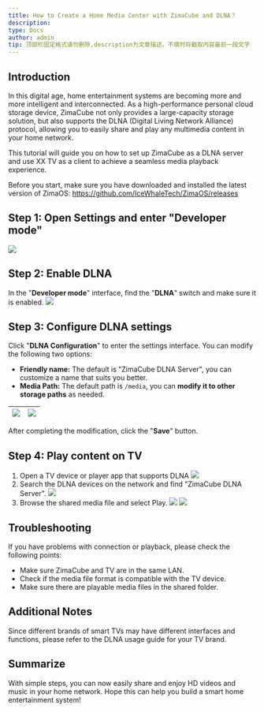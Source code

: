 ```yaml
---
title: How to Create a Home Media Center with ZimaCube and DLNA？
description: 
type: Docs
author: admin
tip: 顶部栏固定格式请勿删除,description为文章描述，不填时将截取内容最前一段文字
---
```

## Introduction
In this digital age, home entertainment systems are becoming more and more intelligent and interconnected. As a high-performance personal cloud storage device, ZimaCube not only provides a large-capacity storage solution, but also supports the DLNA (Digital Living Network Alliance) protocol, allowing you to easily share and play any multimedia content in your home network.

This tutorial will guide you on how to set up ZimaCube as a DLNA server and use XX TV as a client to achieve a seamless media playback experience.

Before you start, make sure you have downloaded and installed the latest version of ZimaOS: https://github.com/IceWhaleTech/ZimaOS/releases
## Step 1: Open Settings and enter "Developer mode"
![](https://manage.icewhale.io/api/static/docs/1738831331021_image.png)
## Step 2: Enable DLNA
In the "**Developer mode**" interface, find the "**DLNA**" switch and make sure it is enabled.
![](https://manage.icewhale.io/api/static/docs/1738831393315_image.png)
## Step 3: Configure DLNA settings
Click "**DLNA Configuration**" to enter the settings interface. You can modify the following two options:
- **Friendly name:** The default is "ZimaCube DLNA Server", you can customize a name that suits you better.
- **Media Path:** The default path is `/media`, you can **modify it to other storage paths** as needed.


| ![](https://manage.icewhale.io/api/static/docs/1738831857738_image.png) | ![](https://manage.icewhale.io/api/static/docs/1738831871432_image.png) |
| - | - |

After completing the modification, click the "**Save**" button.
## Step 4: Play content on TV
1. Open a TV device or player app that supports DLNA
![](https://manage.icewhale.io/api/static/docs/1738911374861_image.png)
2. Search the DLNA devices on the network and find "ZimaCube DLNA Server".
![](https://manage.icewhale.io/api/static/docs/1738911391198_image.png)
3. Browse the shared media file and select Play.
![](https://manage.icewhale.io/api/static/docs/1738911431343_image.png)
![](https://manage.icewhale.io/api/static/docs/1738911442711_image.png)

## Troubleshooting
If you have problems with connection or playback, please check the following points:
- Make sure ZimaCube and TV are in the same LAN.
- Check if the media file format is compatible with the TV device.
- Make sure there are playable media files in the shared folder.

## Additional Notes
Since different brands of smart TVs may have different interfaces and functions, please refer to the DLNA usage guide for your TV brand.

## Summarize
With simple steps, you can now easily share and enjoy HD videos and music in your home network. Hope this can help you build a smart home entertainment system!